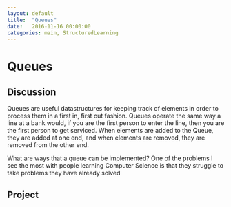 ```yaml
---
layout: default
title:  "Queues"
date:   2016-11-16 00:00:00
categories: main, StructuredLearning
---
```

# Queues

## Discussion
Queues are useful datastructures for keeping track of elements in order to process them
in a first in, first out fashion. Queues operate the same way a line at a bank would, if you
are the first person to enter the line, then you are the first person to get serviced. When elements
are added to the Queue, they are added at one end, and when elements are removed, they are removed
from the other end.

What are ways that a queue can be implemented? One of the problems I see the most with people learning
Computer Science is that they struggle to take problems they have already solved

## Project
